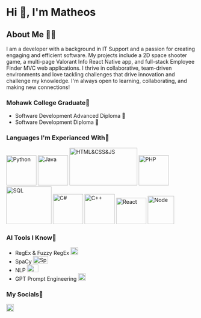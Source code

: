 # Hi 👋, I'm Matheos

## About Me 👨‍💻
I am a developer with a background in IT Support and a passion for creating engaging and efficient software.
My projects include a 2D space shooter game, a multi-page Valorant Info React Native app, and full-stack Employee Finder MVC web applications.
I thrive in collaborative, team-driven environments and love tackling challenges that drive innovation and challenge my knowledge.
I'm always open to learning, collaborating, and making new connections!

### Mohawk College Graduate🏫
-  Software Development Advanced Diploma 📜
-  Software Development Diploma 📃

### Languages I'm Experianced With💬
<img src="https://github.com/user-attachments/assets/5f2d8771-7220-4d2a-971e-e88487d4262f" alt="Python" width="80" height="80">
<img src="https://github.com/user-attachments/assets/3b50f80d-98db-4f08-9d09-0386b47ea740" alt="Java" width="80" height="80">
<img src="https://github.com/user-attachments/assets/b0974a57-3728-497e-b80c-4fb6ecea2f91" alt="HTML&CSS&JS" width="180" height="100">
<img src="https://github.com/user-attachments/assets/306a66a8-63ce-479b-9b27-e437e55d705b" alt="PHP" width="80" height="80">
<img src="https://github.com/user-attachments/assets/f7f4bbef-175e-4ee0-8060-6f1c73f7b6ff" alt="SQL" width="120" height="100">
<img src="https://github.com/user-attachments/assets/dfbd18a5-249e-466a-ab33-b4caf1d5f9d5" alt="C#" width="80" height="80">
<img src="https://github.com/user-attachments/assets/e42be89d-ac0d-4f2e-8f5d-2b754f2c2098" alt="C++" width="80" height="80">
<img src="https://github.com/user-attachments/assets/1f40726b-ecbb-43ff-9967-4d13c9b1e8f5" alt="React" width="80" height="70">
<img src="https://github.com/user-attachments/assets/d7dea73f-a9c1-4dda-acb5-9a07d75a0527" alt="Node" width="70" height="75">

### AI Tools I Know🤖
-  RegEx & Fuzzy RegEx  <img src="https://github.com/user-attachments/assets/569ce43f-91f6-47a5-bb6e-ff8b287dec7f" alt="Python" width="20" height="20">
-  SpaCy  <img src="https://github.com/user-attachments/assets/b0d51d03-6b67-44e5-871e-a2de5933bb2a" alt="SpaCy" width="40" height="20">
-  NLP  <img src="https://github.com/user-attachments/assets/45a9eacd-73b4-4635-afe0-d32e17e70017" alt="NLP" width="30" height="20">
-  GPT Prompt Engineering  <img src="https://github.com/user-attachments/assets/2cd67267-4752-47d4-988a-7acbe363ea42" alt="GPT" width="20" height="20">

### My Socials🤳
<img src="https://github.com/user-attachments/assets/2aaee9ab-4e04-439d-908c-cdf12abab78f" href="www.linkedin.com/in/matheos-amanuel-81335b241" alt="GPT" width="20" height="20">

